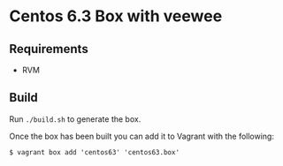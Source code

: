 # Centos 6.3 Box with veewee

## Requirements

- RVM

## Build

Run `./build.sh` to generate the box.

Once the box has been built you can add it to Vagrant with the following:

    $ vagrant box add 'centos63' 'centos63.box'


